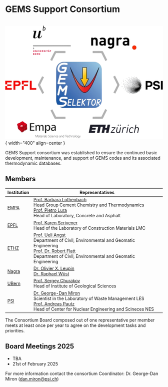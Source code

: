 # GEMS Support Consortium

 

&nbsp; &nbsp; &nbsp; &nbsp; &nbsp; &nbsp; ![consortium logo](../img/consortium2.png ){ width="400" align=center } </br>

GEMS Support consortium was established to ensure the continued basic development, maintenance, and support of GEMS codes and its associated thermodynamic databases. 

## Members

| Institution        | Representatives                         |
| ---------- | ------------------------------------    |
| [EMPA](https://www.empa.ch/web/s308)     | [Prof. Barbara Lothenbach](https://www.empa.ch/web/s308/barbara-lothenbach) <br> Head Group Cement Chemistry and Thermodynamics <br> [Prof. Pietro Lura](https://www.empa.ch/web/s308/pietro-lura) <br> Head of Laboratory, Concrete and Asphalt |
| [EPFL](https://www.epfl.ch/labs/lmc/)     | [Prof. Karen Scrivener](https://people.epfl.ch/karen.scrivener) <br> Head of the Laboratory of Construction Materials LMC |
| [ETHZ](https://baug.ethz.ch/en/)     | [Prof. Ueli Angst](https://ifb.ethz.ch/durability/people/uangst.html) <br> Department of Civil, Environmental and Geomatic Engineering <br> [Prof. Dr. Robert Flatt](https://ifb.ethz.ch/pcbm/people/robert-flatt.html) <br> Department of Civil, Environmental and Geomatic Engineering |
| [Nagra](https://nagra.ch/)    | [Dr. Olivier X. Leupin](https://www.researchgate.net/profile/Olivier-Leupin) <br> [Dr. Raphael Wüst](https://rocketreach.co/raphael-wust-email_87177391) |
| [UBern](https://www.geo.unibe.ch/research/mineralogy/index_eng.html)    | [Prof. Sergey Churakov](https://www.geo.unibe.ch/about_us/the_institute/personen/prof_churakov_sergey/index_eng.html) <br> Head of Institute of Geological Sciences |
| [PSI](https://www.psi.ch/en/nes)      | [Dr. George-Dan Miron](https://www.psi.ch/de/les/people/george-dan-miron) <br> Scientist in the Laboratory of Waste Management LES <br> [Prof. Andreas Pautz](https://www.psi.ch/de/nes/organisational-structure) <br> Head of Center for Nuclear Engineering and Scineces NES |

The Consortium Board composed out of one representative per member meets at least once per year to agree on the development tasks and priorities. 

## Board Meetings 2025

- TBA 
- 21st of February 2025

For more information contact the consortium Coordinator: Dr. George-Dan Miron (dan.miron@psi.ch)

